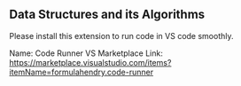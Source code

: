 ## Data Structures and its Algorithms


 Please install this extension to run code in VS code smoothly.

Name: Code Runner
VS Marketplace Link: https://marketplace.visualstudio.com/items?itemName=formulahendry.code-runner
